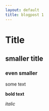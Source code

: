 ```yaml
---
layout: default
title: blogpost 1
---
```


# Title
## smaller title
### even smaller

some text

**bold text**

*italic*